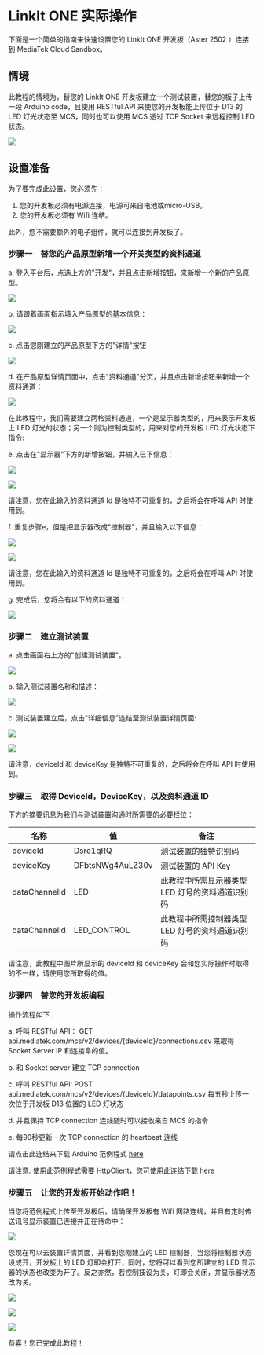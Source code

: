 # LinkIt ONE 实际操作

下面是一个简单的指南来快速设置您的 LinkIt ONE 开发板（Aster 2502 ）连接到 MediaTek Cloud Sandbox。

## 情境
此教程的情境为，替您的 LinkIt ONE 开发板建立一个测试装置，替您的板子上传一段 Arduino code，且使用 RESTful API 来使您的开发板能上传位于 D13 的 LED 灯光状态至 MCS，同时也可以使用 MCS 透过 TCP Socket 来远程控制 LED 状态。

![](../images/Linkit_ONE/img_linkitone_01.png)


## 设置准备

为了要完成此设置，您必须先：

1. 您的开发板必须有电源连接，电源可来自电池或micro-USB。
2. 您的开发板必须有 Wifi 连结。

此外，您不需要额外的电子组件，就可以连接到开发板了。


### 步骤一　替您的产品原型新增一个开关类型的资料通道

a. 登入平台后，点选上方的"开发"，并且点击新增按钮，来新增一个新的产品原型。

![](../images/Linkit_ONE/img_linkitone_02.png)

b. 请跟着画面指示填入产品原型的基本信息：

![](../images/Linkit_ONE/img_linkitone_03.png)

c. 点击您刚建立的产品原型下方的"详情"按钮

![](../images/Linkit_ONE/img_linkitone_04.png)

d. 在产品原型详情页面中，点击"资料通道"分页，并且点击新增按钮来新增一个资料通道：

![](../images/Linkit_ONE/img_linkitone_05.png)



在此教程中，我们需要建立两格资料通道，一个是显示器类型的，用来表示开发板上 LED 灯光的状态；另一个则为控制类型的，用来对您的开发板 LED 灯光状态下指令:

e. 点击在"显示器"下方的新增按钮，并输入已下信息：

![](../images/Linkit_ONE/img_linkitone_06.png)

![](../images/Linkit_ONE/img_linkitone_07.png)

请注意，您在此输入的资料通道 Id 是独特不可重复的，之后将会在呼叫 API 时使用到。

f. 重复步骤e，但是把显示器改成"控制器"，并且输入以下信息：

![](../images/Linkit_ONE/img_linkitone_08.png)

![](../images/Linkit_ONE/img_linkitone_09.png)

请注意，您在此输入的资料通道 Id 是独特不可重复的，之后将会在呼叫 API 时使用到。

g. 完成后，您将会有以下的资料通道：

![](../images/Linkit_ONE/img_linkitone_10.png)

### 步骤二　建立测试装置

a. 点击画面右上方的"创建测试装置"。

![](../images/Linkit_ONE/img_linkitone_11.png)

b. 输入测试装置名称和描述：

![](../images/Linkit_ONE/img_linkitone_12.png)

c. 测试装置建立后，点击"详细信息"连结至测试装置详情页面:

![](../images/Linkit_ONE/img_linkitone_13.png)


![](../images/Linkit_ONE/img_linkitone_14.png)

请注意，deviceId 和 deviceKey 是独特不可重复的，之后将会在呼叫 API 时使用到。

### 步骤三　取得 DeviceId，DeviceKey，以及资料通道 ID
下方的摘要讯息为我们与测试装置沟通时所需要的必要栏位：

| 名称 | 值 | 备注 |
| -- | -- | -- |
| deviceId | Dsre1qRQ | 测试装置的独特识别码 |
| deviceKey | DFbtsNWg4AuLZ30v  | 测试装置的 API Key |
| dataChannelId | LED | 此教程中所需显示器类型 LED 灯号的资料通道识别码 |
| dataChannelId | LED_CONTROL | 此教程中所需控制器类型 LED 灯号的资料通道识别码 |

请注意，此教程中图片所显示的 deviceId 和 deviceKey 会和您实际操作时取得的不一样，请使用您所取得的值。

### 步骤四　替您的开发板编程
操作流程如下：

a. 呼叫 RESTful API： GET api.mediatek.com/mcs/v2/devices/{deviceId}/connections.csv 来取得 Socket Server IP 和连接阜的值。

b. 和 Socket server 建立 TCP connection

c. 呼叫 RESTful API: POST api.mediatek.com/mcs/v2/devices/{deviceId}/datapoints.csv 每五秒上传一次位于开发板 D13 位置的 LED 灯状态

d. 并且保持 TCP connection 连线随时可以接收来自 MCS 的指令

e. 每90秒更新一次 TCP connection 的 heartbeat 连线

请点击此连结来下载 Arduino 范例程式 [here](https://raw.githubusercontent.com/Mediatek-Cloud/MCS/master/source_code/linkit_sample_ino.ino)

请注意: 使用此范例程式需要 HttpClient，您可使用此连结下载
[here](https://github.com/amcewen/HttpClient/releases)

### 步骤五　让您的开发板开始动作吧！

当您将范例程式上传至开发板后，请确保开发板有 Wifi 网路连线，并且有定时传送讯号显示装置已连接并正在待命中：

![](../images/Linkit_ONE/img_linkitone_15.png)

您现在可以去装置详情页面，并看到您刚建立的 LED 控制器，当您将控制器状态设成开，开发板上的 LED 灯即会打开，同时，您将可以看到您所建立的 LED 显示器的状态也改变为开了。反之亦然，若控制技设为关，灯即会关闭，并显示器状态改为关。

![](../images/Linkit_ONE/img_linkitone_16.png)

![](../images/Linkit_ONE/img_linkitone_17.png)

![](../images/Linkit_ONE/img_linkitone_18.png)

恭喜！您已完成此教程！







